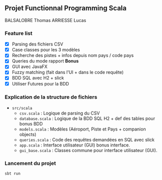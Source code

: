 ## Projet Functionnal Programming Scala

BALSALOBRE Thomas
ARRIESSE Lucas


### Feature list
- [x] Parsing des fichiers CSV
- [x] Case classes pour les 3 modèles
- [x] Recherche des pistes + infos depuis nom pays / code pays
- [x] Queries du mode rapport
**Bonus**
- [x] GUI avec JavaFX
- [x] Fuzzy matching (fait dans l'UI + dans le code requête)
- [x] BDD SQL avec H2 + slick
- [x] Utiliser Futures pour la BDD      

### Explication de la structure de fichiers

- `src/scala`
    - `csv.scala` : Logique de parsing du CSV
    - `database.scala` : Logique de la BDD SQL H2 + def des tables pour bonus BDD
    - `models.scala` : Modèles (Aéroport, Piste et Pays + companion objects)
    - `queries.scala` : Code des requêtes demandées en SQL avec slick
    - `app.scala` : Interface utilisateur (GUI) bonus interface.
    - `gui_base.scala` : Classes commune pour interface utilisateur (GUI).


### Lancement du projet

```bash
sbt run
```